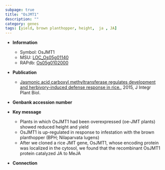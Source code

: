 ```yaml
---
subpage: true
title: "OsJMT1"
description: ""
category: genes
tags: [yield, brown planthopper, height,  ja , JA]
---
```


* **Information**  
    + Symbol: OsJMT1  
    + MSU: [LOC_Os05g01140](http://rice.plantbiology.msu.edu/cgi-bin/ORF_infopage.cgi?orf=LOC_Os05g01140)  
    + RAPdb: [Os05g0102000](http://rapdb.dna.affrc.go.jp/viewer/gbrowse_details/irgsp1?name=Os05g0102000)  

* **Publication**  
    + [Jasmonic acid carboxyl methyltransferase regulates development and herbivory-induced defense response in rice.](http://www.ncbi.nlm.nih.gov/pubmed?term=Jasmonic+acid+carboxyl+methyltransferase+regulates+development+and+herbivory-induced+defense+response+in+rice.%5BTitle%5D), 2015, J Integr Plant Biol.

* **Genbank accession number**  

* **Key message**  
    + Plants in which OsJMT1 had been overexpressed (oe-JMT plants) showed reduced height and yield
    + OsJMT1 is up-regulated in response to infestation with the brown planthopper (BPH; Nilaparvata lugens)
    + After we cloned a rice JMT gene, OsJMT1, whose encoding protein was localized in the cytosol, we found that the recombinant OsJMT1 protein catalyzed JA to MeJA

* **Connection**  



